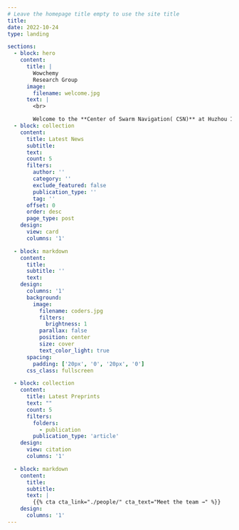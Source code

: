 ```yaml
---
# Leave the homepage title empty to use the site title
title:
date: 2022-10-24
type: landing

sections:
  - block: hero
    content:
      title: |
        Wowchemy
        Research Group
      image:
        filename: welcome.jpg
      text: |
        <br>

        Welcome to the **Center of Swarm Navigation( CSN)** at Huzhou Institute of Zhejiang University. We are also the **Field Intelligent Robotics Engineering (FIRE)** group of the Field Autonomous System and Computing Lab (FAST Lab). Our mission is to create fully intelligent robot teams that capable of operating in complex and diverse environments to tackle real-world challenges. We are fascinated by novel robotic concepts and excited by pushing the robots' potential and showing exceptional capabilities, including mechanical and mechatronic design, advanced control and optimization, intelligent localization and planning, working on real-world tasks from scratch. More specifically, our research covers multi-robot cooperation, novel robot platforms, and autonomous navigation. We also have a spin-off company dedicated to accelerating the translation of our research achievements into the commercial market, solving real-world tasks, and completing the R&D cycle.
  - block: collection
    content:
      title: Latest News
      subtitle:
      text:
      count: 5
      filters:
        author: ''
        category: ''
        exclude_featured: false
        publication_type: ''
        tag: ''
      offset: 0
      order: desc
      page_type: post
    design:
      view: card
      columns: '1'

  - block: markdown
    content:
      title:
      subtitle: ''
      text:
    design:
      columns: '1'
      background:
        image: 
          filename: coders.jpg
          filters:
            brightness: 1
          parallax: false
          position: center
          size: cover
          text_color_light: true
      spacing:
        padding: ['20px', '0', '20px', '0']
      css_class: fullscreen

  - block: collection
    content:
      title: Latest Preprints
      text: ""
      count: 5
      filters:
        folders:
          - publication
        publication_type: 'article'
    design:
      view: citation
      columns: '1'

  - block: markdown
    content:
      title:
      subtitle:
      text: |
        {{% cta cta_link="./people/" cta_text="Meet the team →" %}}
    design:
      columns: '1'
---
```

